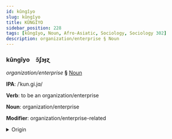 ```yaml
---
id: kûngîyo
slug: kûngîyo
title: KÛNGÎYO
sidebar_position: 228
tags: [kûngîyo, Noun, Afro-Asiatic, Sociology, Sociology 302]
description: organization/enterprise § Noun
---
```


### kûngîyo&emsp;<span kind="abugida">ɔ̃ʄꜿɟɀ</span>

*organization/enterprise* **§** [Noun](../../tags/Noun)

**IPA**: /ˈkun.gi.jɑ/

**Verb**: to be an organization/enterprise

**Noun**: organization/enterprise

**Modifier**: organization/enterprise-related

<details>
    <summary>Origin</summary>
    Hausa ƙungiya /kʼungija/<br/>
    <em>Afro-Asiatic Language Family</em>
</details>